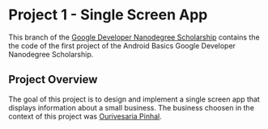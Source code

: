# Project 1 - Single Screen App

This branch of the [Google Developer Nanodegree Scholarship](https://github.com/EnduranceCode/GoogleDeveloperNanodegreeScholarship) contains the the code of the first project of the Android Basics Google Developer Nanodegree Scholarship.

## Project Overview
The goal of this project is to design and implement a single screen app that displays information about a small business. The business choosen in the context of this project was [Ourivesaria Pinhal](http://www.rpinhal.pt/ourivesaria/).